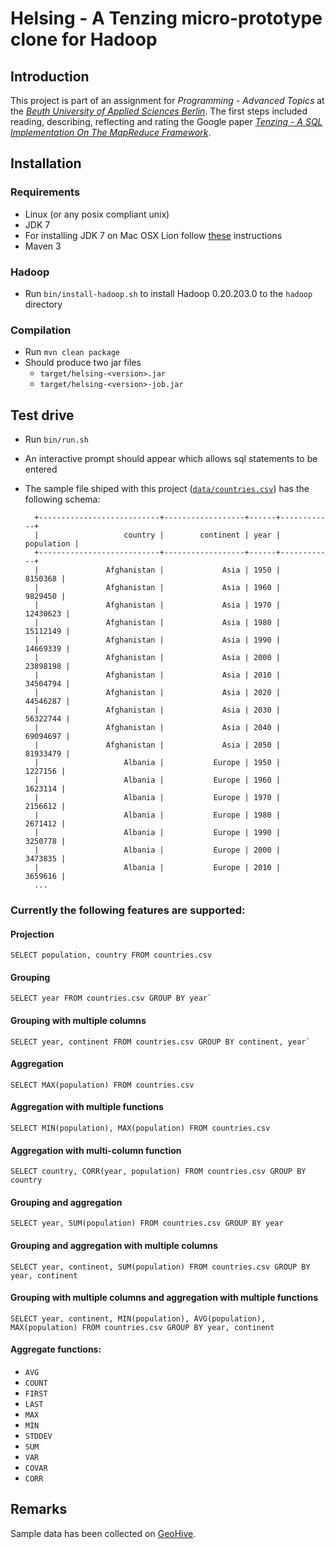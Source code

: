 # Helsing - A Tenzing micro-prototype clone for Hadoop

## Introduction
This project is part of an assignment for *Programming - Advanced Topics* at the [*Beuth University of Applied Sciences Berlin*](http://www.beuth-hochschule.de/).
The first steps included reading, describing, reflecting and rating the Google paper
[*Tenzing - A SQL Implementation On The MapReduce Framework*](http://research.google.com/pubs/pub37200.html).

## Installation

### Requirements
- Linux (or any posix compliant unix)
- JDK 7
- For installing JDK 7 on Mac OSX Lion follow [these](http://code.google.com/p/openjdk-osx-build/) instructions
- Maven 3

### Hadoop
- Run `bin/install-hadoop.sh` to install Hadoop 0.20.203.0 to the `hadoop` directory

### Compilation
- Run `mvn clean package`
- Should produce two jar files
    - `target/helsing-<version>.jar`
    - `target/helsing-<version>-job.jar`

## Test drive
- Run `bin/run.sh`
- An interactive prompt should appear which allows sql statements to be entered
- The sample file shiped with this project ([`data/countries.csv`](https://github.com/whiskeysierra/helsing/blob/master/data/countries.csv)) has the following schema:

        +---------------------------+------------------+------+------------+
        |                   country |        continent | year | population |
        +---------------------------+------------------+------+------------+
        |               Afghanistan |             Asia | 1950 |    8150368 |
        |               Afghanistan |             Asia | 1960 |    9829450 |
        |               Afghanistan |             Asia | 1970 |   12430623 |
        |               Afghanistan |             Asia | 1980 |   15112149 |
        |               Afghanistan |             Asia | 1990 |   14669339 |
        |               Afghanistan |             Asia | 2000 |   23898198 |
        |               Afghanistan |             Asia | 2010 |   34504794 |
        |               Afghanistan |             Asia | 2020 |   44546287 |
        |               Afghanistan |             Asia | 2030 |   56322744 |
        |               Afghanistan |             Asia | 2040 |   69094697 |
        |               Afghanistan |             Asia | 2050 |   81933479 |
        |                   Albania |           Europe | 1950 |    1227156 |
        |                   Albania |           Europe | 1960 |    1623114 |
        |                   Albania |           Europe | 1970 |    2156612 |
        |                   Albania |           Europe | 1980 |    2671412 |
        |                   Albania |           Europe | 1990 |    3250778 |
        |                   Albania |           Europe | 2000 |    3473835 |
        |                   Albania |           Europe | 2010 |    3659616 |
        ...

### Currently the following features are supported:

#### Projection
    SELECT population, country FROM countries.csv

#### Grouping
    SELECT year FROM countries.csv GROUP BY year`

#### Grouping with multiple columns
    SELECT year, continent FROM countries.csv GROUP BY continent, year`
#### Aggregation
    SELECT MAX(population) FROM countries.csv
#### Aggregation with multiple functions
    SELECT MIN(population), MAX(population) FROM countries.csv
#### Aggregation with multi-column function
    SELECT country, CORR(year, population) FROM countries.csv GROUP BY country
#### Grouping and aggregation
    SELECT year, SUM(population) FROM countries.csv GROUP BY year
#### Grouping and aggregation with multiple columns
    SELECT year, continent, SUM(population) FROM countries.csv GROUP BY year, continent
#### Grouping with multiple columns and aggregation with multiple functions
    SELECT year, continent, MIN(population), AVG(population), MAX(population) FROM countries.csv GROUP BY year, continent
#### Aggregate functions:
- `AVG`
- `COUNT`
- `FIRST`
- `LAST`
- `MAX`
- `MIN`
- `STDDEV`
- `SUM`
- `VAR`
- `COVAR`
- `CORR`

## Remarks

Sample data has been collected on [GeoHive](http://www.geohive.com/).

